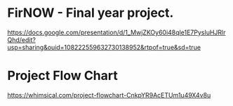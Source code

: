 # FirNOW - Final year project.
https://docs.google.com/presentation/d/1_MwjZKOy60i48qle1E7PysIuHJRlrQhd/edit?usp=sharing&ouid=108222559632730138952&rtpof=true&sd=true
# Project Flow Chart
https://whimsical.com/project-flowchart-CnkpYR9AcETUm1u49X4v8u
